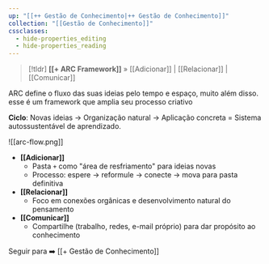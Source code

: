 ```yaml
---
up: "[[++ Gestão de Conhecimento|++ Gestão de Conhecimento]]"
collection: "[[Gestão de Conhecimento]]"
cssclasses:
  - hide-properties_editing
  - hide-properties_reading
---
```

> [!tldr] **[[+ ARC Framework]]** » [[Adicionar]] | [[Relacionar]] | [[Comunicar]] 

ARC define o fluxo das suas ideias pelo tempo e espaço, muito além disso. esse é um framework que amplia seu processo criativo

**Ciclo**: Novas ideias → Organização natural → Aplicação concreta = Sistema autossustentável de aprendizado.


![[arc-flow.png]]

- **[[Adicionar]]**  
	- Pasta `+` como "área de resfriamento" para ideias novas  
	- Processo: espere → reformule → conecte → mova para pasta definitiva  
- **[[Relacionar]]**  
	- Foco em conexões orgânicas e desenvolvimento natural do pensamento  
- **[[Comunicar]]**  
	- Compartilhe (trabalho, redes, e-mail próprio) para dar propósito ao conhecimento  

Seguir para ➡️ [[+ Gestão de Conhecimento]]